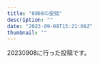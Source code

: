 ```yaml
---
title: "0908の投稿"
description: ""
date: "2023-09-08T15:21:06Z"
thumbnail: ""
---
```

20230908に行った投稿です。
<!--more-->
